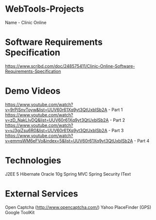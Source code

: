 WebTools-Projects
=================

Name - Clinic Online 

Software Requirements Specification 
=================
https://www.scribd.com/doc/248575411/Clinic-Online-Software-Requirements-Specification

Demo Videos
=================
https://www.youtube.com/watch?v=9rPjSnvToyw&list=UUV60r61Xq9yt3QtUxbISb2A - Part 1
https://www.youtube.com/watch?v=zD_NakLIvDQ&list=UUV60r61Xq9yt3QtUxbISb2A - Part 2
https://www.youtube.com/watch?v=vJ3giZsu6R0&list=UUV60r61Xq9yt3QtUxbISb2A - Part 3
https://www.youtube.com/watch?v=emmsWM6eFVo&index=5&list=UUV60r61Xq9yt3QtUxbISb2A - Part 4

Technologies
=================
J2EE 5
Hibernate
Oracle 10g
Spring MVC
Spring Security
IText

External Services
=================
Open Captcha (http://www.opencaptcha.com/)
Yahoo PlaceFinder (GPS)
Google ToolKit 
